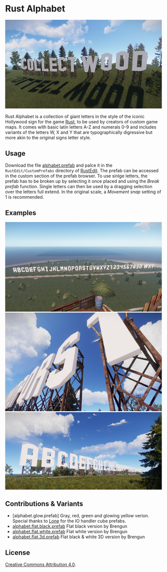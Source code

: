 # Rust Alphabet

![collect wood](examples/collect-wood.png)

Rust Alphabet is a collection of giant letters in the style of the iconic Hollywood sign for the game [Rust](https://rust.facepunch.com/), to be used by creators of custom game maps. It comes with basic latin letters A-Z and numerals 0-9 and includes variants of the letters W, X and Y that are typographically digressive but more akin to the original signs letter style.

## Usage

Download the file [alphabet.prefab](alphabet.prefab) and palce it in the `RustEdit/CustomPrefabs` directory of [RustEdit](RustEdit/CustomPrefabs). The prefab can be accessed in the custom section of the prefab browser. To use sinlge letters, the prefab has to be broken up by selecting it once placed and using the *Break prefab* function. Single letters can then be used by a dragging selection over the letters full extend. In the original scale, a *Movement snap* setting of 1 is recommended.

## Examples

![complete view](examples/1.png)
![ground level view](examples/2.png)
![details](examples/3.png)

## Contributions & Variants

* [alphabet.glow.prefab] Gray, red, green and glowing yellow verion. Special thanks to [Lone](https://lone.design/) for the IO handler cube prefabs.
* [alphabet.flat.black.prefab](alphabet.flat.black.prefab) Flat black version by Brengun
* [alphabet.flat.white.prefab](alphabet.flat.white.prefab) Flat white version by Brengun
* [alphabet.flat.3d.prefab](alphabet.flat.3d.prefab) Flat black & white 3D version by Brengun

## License

[Creative Commons Attribution 4.0](https://creativecommons.org/licenses/by/4.0/). 
